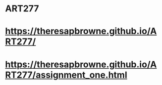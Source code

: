 # ART277
# https://theresapbrowne.github.io/ART277/
# https://theresapbrowne.github.io/ART277/assignment_one.html
